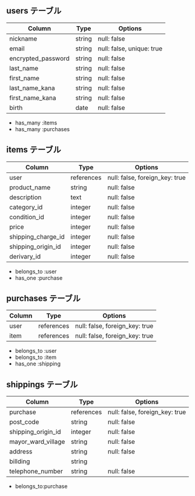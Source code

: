 ## users テーブル

| Column              | Type    | Options                   |
| ------------------- | ------- | ------------------------- |
| nickname            | string  | null: false               |
| email               | string  | null: false, unique: true |
| encrypted_password  | string  | null: false               |
| last_name           | string  | null: false               |
| first_name          | string  | null: false               |
| last_name_kana      | string  | null: false               |
| first_name_kana     | string  | null: false               |
| birth               | date    | null: false               |

- has_many :items
- has_many :purchases


## items テーブル

| Column             | Type       | Options                        |
| ------------------ | ---------- | ------------------------------ |
| user               | references | null: false, foreign_key: true |
| product_name       | string     | null: false                    |
| description        | text       | null: false                    |
| category_id        | integer    | null: false                    | 
| condition_id       | integer    | null: false                    |
| price              | integer    | null: false                    | 
| shipping_charge_id | integer    | null: false                    |
| shipping_origin_id | integer    | null: false                    |
| derivary_id        | integer    | null: false                    |

- belongs_to :user
- has_one :purchase

## purchases テーブル
| Column          | Type       |Options                         |
| --------------- | ---------- |------------------------------- |
| user            | references | null: false, foreign_key: true |
| item            | references | null: false, foreign_key: true |

- belongs_to :user
- belongs_to :item
- has_one :shipping

## shippings テーブル
| Column             | Type       |Options                         |
| ------------------ | ---------- | ------------------------------ |
| purchase           | references | null: false, foreign_key: true |
| post_code          | string     | null: false                    |
| shipping_origin_id | integer    | null: false                    |
| mayor_ward_village | string     | null: false                    |
| address            | string     | null: false                    |
| billding           | string     | 
| telephone_number   | string     | null: false                    |

- belongs_to:purchase